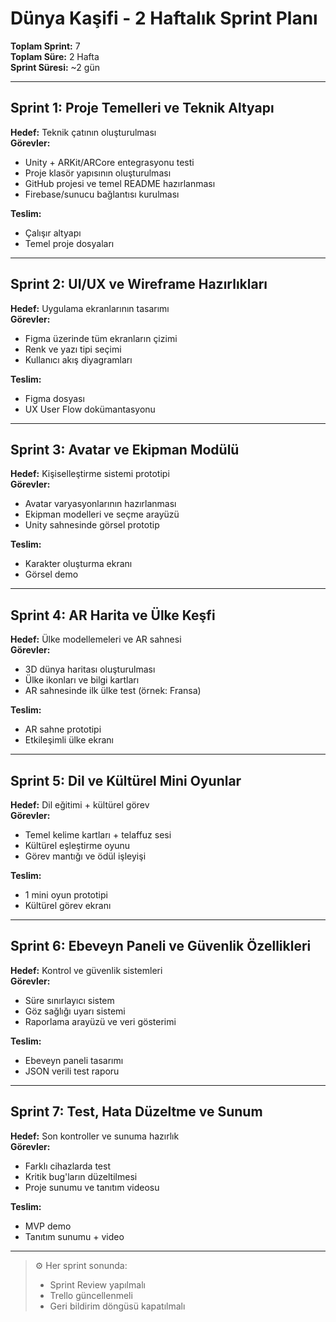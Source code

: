 #  Dünya Kaşifi - 2 Haftalık Sprint Planı

**Toplam Sprint:** 7  
**Toplam Süre:** 2 Hafta  
**Sprint Süresi:** ~2 gün  

---

## Sprint 1: Proje Temelleri ve Teknik Altyapı

**Hedef:** Teknik çatının oluşturulması  
**Görevler:**
- Unity + ARKit/ARCore entegrasyonu testi  
- Proje klasör yapısının oluşturulması  
- GitHub projesi ve temel README hazırlanması  
- Firebase/sunucu bağlantısı kurulması

**Teslim:**  
- Çalışır altyapı  
- Temel proje dosyaları

---

## Sprint 2: UI/UX ve Wireframe Hazırlıkları

**Hedef:** Uygulama ekranlarının tasarımı  
**Görevler:**
- Figma üzerinde tüm ekranların çizimi  
- Renk ve yazı tipi seçimi  
- Kullanıcı akış diyagramları

**Teslim:**  
- Figma dosyası  
- UX User Flow dokümantasyonu

---

## Sprint 3: Avatar ve Ekipman Modülü

**Hedef:** Kişiselleştirme sistemi prototipi  
**Görevler:**
- Avatar varyasyonlarının hazırlanması  
- Ekipman modelleri ve seçme arayüzü  
- Unity sahnesinde görsel prototip

**Teslim:**  
- Karakter oluşturma ekranı  
- Görsel demo

---

## Sprint 4: AR Harita ve Ülke Keşfi

**Hedef:** Ülke modellemeleri ve AR sahnesi  
**Görevler:**
- 3D dünya haritası oluşturulması  
- Ülke ikonları ve bilgi kartları  
- AR sahnesinde ilk ülke test (örnek: Fransa)

**Teslim:**  
- AR sahne prototipi  
- Etkileşimli ülke ekranı

---

## Sprint 5: Dil ve Kültürel Mini Oyunlar

**Hedef:** Dil eğitimi + kültürel görev  
**Görevler:**
- Temel kelime kartları + telaffuz sesi  
- Kültürel eşleştirme oyunu  
- Görev mantığı ve ödül işleyişi

**Teslim:**  
- 1 mini oyun prototipi  
- Kültürel görev ekranı

---

## Sprint 6: Ebeveyn Paneli ve Güvenlik Özellikleri

**Hedef:** Kontrol ve güvenlik sistemleri  
**Görevler:**
- Süre sınırlayıcı sistem  
- Göz sağlığı uyarı sistemi  
- Raporlama arayüzü ve veri gösterimi

**Teslim:**  
- Ebeveyn paneli tasarımı  
- JSON verili test raporu

---

## Sprint 7: Test, Hata Düzeltme ve Sunum

**Hedef:** Son kontroller ve sunuma hazırlık  
**Görevler:**
- Farklı cihazlarda test  
- Kritik bug'ların düzeltilmesi  
- Proje sunumu ve tanıtım videosu

**Teslim:**  
- MVP demo  
- Tanıtım sunumu + video

---

> ⚙️ Her sprint sonunda:  
> - Sprint Review yapılmalı  
> - Trello güncellenmeli  
> - Geri bildirim döngüsü kapatılmalı